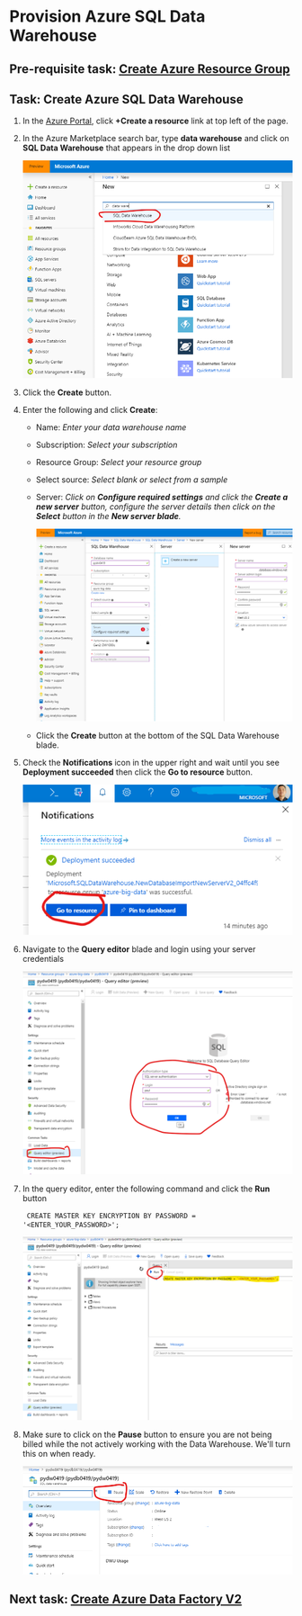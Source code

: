 # Provision Azure SQL Data Warehouse

## Pre-requisite task: [Create Azure Resource Group](../azure-resource-group/create-resource-group.md)

## Task: Create Azure SQL Data Warehouse

1. In the [Azure Portal](https://portal.azure.com), click **+Create a resource** link at top left of the page.

1. In the Azure Marketplace search bar, type **data warehouse** and click on **SQL Data Warehouse** that appears in the drop down list

    ![New](media/provision/1.png)

1. Click the **Create** button.

1. Enter the following and click **Create**:
    - Name: *Enter your data warehouse name*
    - Subscription: *Select your subscription*
    - Resource Group: *Select your resource group*
    - Select source: *Select blank or select from a sample*
    - Server: *Click on **Configure required settings** and click the **Create a new server** button, configure the server details then click on the **Select** button in the **New server blade**.*
        
        ![New data warehouse](media/provision/2.png)

    - Click the **Create** button at the bottom of the SQL Data Warehouse blade.
    
1. Check the **Notifications** icon in the upper right and wait until you see **Deployment succeeded** then click the **Go to resource** button.

    ![Notifications](media/provision/3.png)

1. Navigate to the **Query editor** blade and login using your server credentials

    ![Login](media/provision/4.png)

1. In the query editor, enter the following command and click the **Run** button

        CREATE MASTER KEY ENCRYPTION BY PASSWORD = '<ENTER_YOUR_PASSWORD>';
        
    ![Query editor](media/provision/5.png)

1. Make sure to click on the **Pause** button to ensure you are not being billed while the not actively working with the Data Warehouse. We'll turn this on when ready.

    ![Pause billing](media/provision/6.png)

## Next task: [Create Azure Data Factory V2](../azure-data-factory-v2/provision-azure-data-factory-v2.md)
